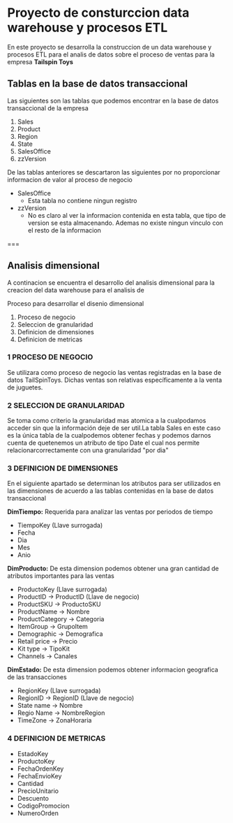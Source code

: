# Proyecto de consturccion data warehouse y procesos ETL

En este proyecto se desarrolla la construccion de un data warehouse y procesos ETL para el analis de datos sobre el proceso de ventas para la empresa **Tailspin Toys**

## Tablas en la base de datos transaccional

Las siguientes son las tablas que podemos encontrar en la base de datos transaccional de la empresa

1. Sales
2. Product
3. Region
4. State
5. SalesOffice
6. zzVersion

De las tablas anteriores se descartaron las siguientes por no proporcionar informacion de valor al proceso de negocio

- SalesOffice
  - Esta tabla no contiene ningun registro
- zzVersion
  - No es claro al ver la informacion contenida en esta tabla, que tipo de version se esta almacenando. Ademas no existe ningun vinculo con el resto de la informacion

===

## Analisis dimensional

A continacion se encuentra el desarrollo del analisis dimensional para la creacion del data warehouse para el analisis de

Proceso para desarrollar el disenio dimensional

1. Proceso de negocio
2. Seleccion de granularidad
3. Definicion de dimensiones
4. Definicion de metricas

### 1 PROCESO DE NEGOCIO

Se utilizara como proceso de negocio las ventas registradas en la base de datos TailSpinToys. Dichas ventas son relativas específicamente a la venta de juguetes.

### 2 SELECCION DE GRANULARIDAD

Se toma como criterio la granularidad mas atomica a la cualpodamos acceder sin que la información deje de ser util.La tabla Sales en este caso es la única tabla de la cualpodemos obtener fechas y podemos darnos cuenta de quetenemos un atributo de tipo Date el cual nos permite relacionarcorrectamente con una granularidad "por dia"

### 3 DEFINICION DE DIMENSIONES

En el siguiente apartado se determinan los atributos para ser utilizados en las dimensiones de acuerdo a las tablas contenidas en la base de datos transaccional

**DimTiempo:** Requerida para analizar las ventas por periodos de tiempo

- TiempoKey (Llave surrogada)
- Fecha
- Dia
- Mes
- Anio

**DimProducto:** De esta dimension podemos obtener una gran cantidad de atributos importantes para las ventas

- ProductoKey (Llave surrogada)
- ProductID -> ProductID (Llave de negocio)
- ProductSKU -> ProductoSKU
- ProductName -> Nombre
- ProductCategory -> Categoria
- ItemGroup -> GrupoItem
- Demographic -> Demografica
- Retail price -> Precio
- Kit type -> TipoKit
- Channels -> Canales

**DimEstado:** De esta dimension podemos obtener informacion geografica de las transacciones

- RegionKey (Llave surrogada)
- RegionID -> RegionID (Llave de negocio)
- State name -> Nombre
- Regio Name -> NombreRegion
- TimeZone -> ZonaHoraria

### 4 DEFINICION DE METRICAS

- EstadoKey
- ProductoKey
- FechaOrdenKey
- FechaEnvioKey
- Cantidad
- PrecioUnitario
- Descuento
- CodigoPromocion
- NumeroOrden
